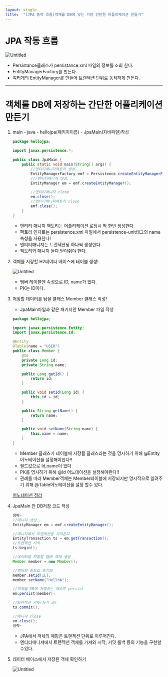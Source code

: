 ```yaml
---
layout: single
title:  "[JPA 동작 흐름]객체를 DB에 넣는 가장 간단한 어플리케이션 만들기"
---
```


# JPA 작동 흐름

![Untitled](https://wakeful-fang-580.notion.site/image/https%3A%2F%2Fs3-us-west-2.amazonaws.com%2Fsecure.notion-static.com%2Fd132bd34-dc44-462f-8d38-a087b2772a8f%2FUntitled.png?id=c2b9a48e-7f49-4cfc-a4d3-aeb9b83dd691&table=block&spaceId=0a3516d8-1359-4f15-96f8-67198b036621&width=1060&userId=&cache=v2)

- Persistance클래스가 persistance.xml 파일의 정보를 조회 한다.
- EntityManagerFactory를 만든다.
- 여러개의 EntityManager를 만들어 트랜젝션 단위로 동작하게 만든다.

---

# 객체를 DB에 저장하는 간단한 어플리케이션 만든기

1. main - java - hellojpa(패키지이름) - JpaMain(자바파일)작성
    
    ```java
    package hellojpa;
    
    import javax.persistence.*;
    
    public class JpaMain {
        public static void main(String[] args) {
            //엔티티매니져팩토리 생성...
            EntityManagerFactory emf = Persistence.createEntityManagerFactory("hello");
            ///엔티티매니져 생성...
            EntityManager em = emf.createEntityManager();

            //엔티티매니져 close
            em.close();
            //엔티티매니져팩토리 close
            emf.close();
        }
    }
    ```
    
    - 엔티티 매니져 팩토리는 어플리케이션 로딩시 딱 한번 생성한다.
    - 팩토리 인자로는 persistence.xml 파일에서 persistence-unit태그의 name속성을 사용한다!
    - 엔티티매니져는 트랜젝션당 하나씩 생성한다.
    - 팩토리와 매니져 둘다 닫아줘야 한다.

2. 객체를 저장할 H2데이터 베이스에 테이블 생성!
    
    ![Untitled](https://wakeful-fang-580.notion.site/image/https%3A%2F%2Fs3-us-west-2.amazonaws.com%2Fsecure.notion-static.com%2Fd02abdf1-6833-4f38-849b-d0a2fd426827%2FUntitled.png?id=d2f9cef0-e26a-40fd-9e08-4d9e9eddd30a&table=block&spaceId=0a3516d8-1359-4f15-96f8-67198b036621&width=960&userId=&cache=v2)
    
    - 멤버 테이블엔 속성으로 ID, name가 있다.
    - PK는 ID이다.
    
3. 저장할 데이터를 담을 클래스 Member 클래스 작성!
    - JpaMain파일과 같은 패키지안 Member 파일 작성
    
    ```java
    package hellojpa;
    
    import javax.persistence.Entity;
    import javax.persistence.Id;
    
    @Entity
    @Table(name = "USER")
    public class Member {
        @Id
        private Long id;
        private String name;
    
        public Long getId() {
            return id;
        }
    
        public void setId(Long id) {
            this.id = id;
        }
    
        public String getName() {
            return name;
        }
    
        public void setName(String name) {
            this.name = name;
        }
    }
    ```
    
    - Member 클래스가 테이블에 저장될 클래스라는 것을 명시하기 위해 @Entity 어노테이션을 설정해야한다!!
    - 필드값으로 Id,name이 있다
    - PK를 명시하기 위해 @Id 어노테이션을 설정해야한다!!
    - 관례를 따라 Member객체는 Member테이블에 저장되지만 명시적으로 알려주기 위해 @Table어노테이션을 설정 할수 있다.
    
    [어노테이션 정리](https://hbase.tistory.com/169)
    
4. JpaMain 안 DB저장 코드 작성
    
    ```java
    생략~
    //매니져 생성...
    EntityManager em = emf.createEntityManager();
    
    //매니져에서 트랜젝션을 가져온다.
    EntityTransaction ts = em.getTransaction();
    //트랜젝션 시작
    ts.begin();
    
    //데이터를 저장할 멤버 객체 생성
    Member member = new Member();
    
    //멤버의 필드값 초기화
    member.setId(1L);
    member.setName("HelloA");
    
    //객체를 DB에 저장하는 메소드 persist
    em.persist(member);
    
    //트랜젝션 커밋(동작 끝)
    ts.commit();
    
    //매니져 close
    em.close();
    생략~
    ```
    
    - JPA에서 객체의 매핑은 트랜젝션 단위로 이루어진다.
    - 엔티티매니져에서 트랜젝션 객체를 가져와 시작, 커밋 롤백 등의 기능을 구현할수있다.
    
5. 데이터 베이스에서 저장된 객체 확인하기
    
    ![Untitled](https://wakeful-fang-580.notion.site/image/https%3A%2F%2Fs3-us-west-2.amazonaws.com%2Fsecure.notion-static.com%2Ff335173a-9f2b-4e01-93eb-ea21b4f93fa0%2FUntitled.png?id=4d2fa71c-7bed-48c4-81f1-680eb81125fc&table=block&spaceId=0a3516d8-1359-4f15-96f8-67198b036621&width=1060&userId=&cache=v2)